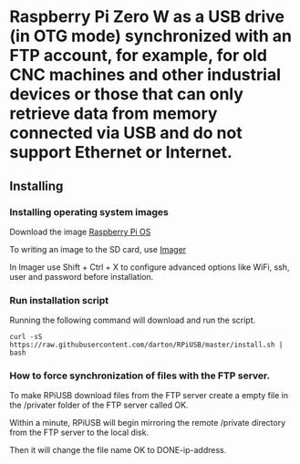 # Raspberry Pi Zero W as a USB drive (in OTG mode) synchronized with an FTP account, for example, for old CNC machines and other industrial devices or those that can only retrieve data from memory connected via USB and do not support Ethernet or Internet.

## Installing

### Installing operating system images 

Download the image [Raspberry Pi OS](https://downloads.raspberrypi.org/raspios_armhf_latest)

To writing an image to the SD card, use [Imager](https://www.raspberrypi.org/downloads/)

In Imager use Shift + Ctrl + X to configure advanced options like WiFi, ssh, user and password before installation. 

### Run installation script

Running the following command will download and run the script.
```
curl -sS https://raw.githubusercontent.com/darton/RPiUSB/master/install.sh | bash
```

### How to force synchronization of files with the FTP server.

To make RPiUSB download files from the FTP server create a empty file in the /privater folder of the FTP server called OK.

Within a minute, RPiUSB will begin mirroring the remote /private directory from the FTP server to the local disk.

Then it will change the file name OK to DONE-ip-address.

